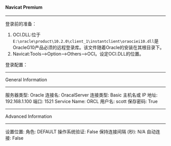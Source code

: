 #### Navicat Premium

------

登录前的准备：

1. OCI.DLL:位于`E:\oracle\product\10.2.0\client_1\instantclient\oraociei10.dll`是OracleG10产品必须的远程登录库。该文件随着Oracle的安装在其根目录下。
2. Navicat:Tools-->Option-->Others-->OCI。设定OCI.DLL的位置。

登录配置：

********************
General Information
********************
服务器类型: Oracle
连接名: OracalServer
连接类型: Basic
主机名或 IP 地址: 192.168.1.100
端口: 1521
Service Name: ORCL
用户名: scott
保存密码: True

********************
Advanced Information
********************
设置位置: 
角色: DEFAULT
操作系统验证: False
保持连接间隔 (秒): N/A
自动连接: False

